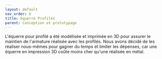 ```yaml
---
layout: default
nav_order: 6
title: Equerre Profilés
parent: Conception et prototypage
---
```


L'équerre pour profilé a été modélisée et imprimée en 3D pour assurer le maintien de l'armature réalisée avec les profilés.
Nous avons décidé de les réaliser nous-mêmes pour gagner du temps et limiter les dépenses, car une équerre en impression 3D coûte moins cher qu'une réalisée en métal.

<script type="module" src="https://ajax.googleapis.com/ajax/libs/model-viewer/3.4.0/model-viewer.min.js"></script>


<model-viewer 
    id="viewer" 
    alt="Modèle 3D du bras robot Niryo Ned 2" 
    src="../shared-assets/models/equerreFixe.gltf" 
    poster="../shared-assets/images/equerreFixe.png" 
    shadow-intensity="1" 
    camera-controls 
    touch-action="pan-z"
    rotation="90 90 90">
</model-viewer>

<style>
    #viewer
    {
        margin : auto;
        width : 500px;
        height : 500px;
    }
</style>